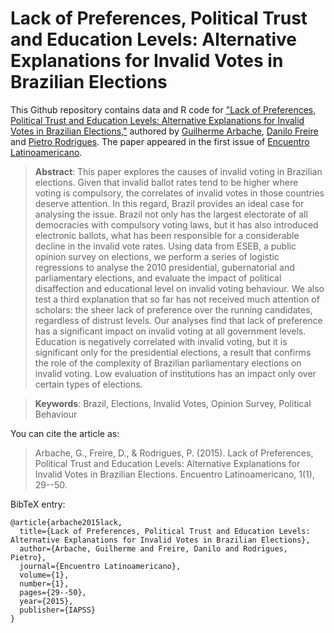 # Lack of Preferences, Political Trust and Education Levels: Alternative Explanations for Invalid Votes in Brazilian Elections

This Github repository contains data and R code for ["Lack of Preferences, Political Trust and Education Levels: Alternative Explanations for Invalid Votes in Brazilian Elections,"](http://www.iapss.org/wp-content/uploads/2014/10/ELA1.1_2.Lack-of-Preferences-Political-Trust-and-Education-Levels.pdf) authored by [Guilherme Arbache](http://lattes.cnpq.br/7538510593038733), [Danilo Freire](http://danilofreire.com) and [Pietro Rodrigues](https://scholar.google.co.uk/citations?user=bzJ8c8wAAAAJ&hl=en). The paper appeared in the first issue of [Encuentro Latinoamericano](http://www.iapss.org/academics/journals/ela/).

> **Abstract**: This paper explores the causes of invalid voting in Brazilian elections. Given that invalid ballot rates tend to be higher where voting is compulsory, the correlates of invalid votes in those countries deserve attention. In this regard, Brazil provides an ideal case for analysing the issue. Brazil not only has the largest electorate of all democracies with compulsory voting laws, but it has also introduced electronic ballots, what has been responsible for a considerable decline in the invalid vote rates. Using data from ESEB, a public opinion survey on elections, we perform a series of logistic regressions to analyse the 2010 presidential, gubernatorial and parliamentary elections, and evaluate the impact of political disaffection and educational level on invalid voting behaviour. We also test a third explanation that so far has not received much attention of scholars: the sheer lack of preference over the running candidates, regardless of distrust levels. Our analyses find that lack of preference has a significant impact on invalid voting at all government levels. Education is negatively correlated with invalid voting, but it is significant only for the presidential elections, a result that confirms the role of the complexity of Brazilian parliamentary elections on invalid voting. Low evaluation of institutions has an impact only over certain types of elections.

> **Keywords**: Brazil, Elections, Invalid Votes, Opinion Survey, Political Behaviour

You can cite the article as:

> Arbache, G., Freire, D., & Rodrigues, P. (2015). Lack of Preferences, Political Trust and Education Levels: Alternative Explanations for Invalid Votes in Brazilian Elections. Encuentro Latinoamericano, 1(1), 29--50.

BibTeX entry:

```
@article{arbache2015lack,
  title={Lack of Preferences, Political Trust and Education Levels: Alternative Explanations for Invalid Votes in Brazilian Elections},
  author={Arbache, Guilherme and Freire, Danilo and Rodrigues, Pietro},
  journal={Encuentro Latinoamericano},
  volume={1},
  number={1},
  pages={29--50},
  year={2015},
  publisher={IAPSS}
}
```
